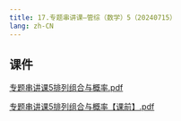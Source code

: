 ```yaml
---
title: 17.专题串讲课—管综（数学）5（20240715）
lang: zh-CN
---
```


## 课件
[专题串讲课5排列组合与概率.pdf](..%2F..%2Fpublic%2Fmath%2F2.%E6%95%B0%E5%AD%A6-%E6%AD%A3%E5%BC%8F%E8%AF%BE%2F17.%E4%B8%93%E9%A2%98%E4%B8%B2%E8%AE%B2%E8%AF%BE%E2%80%94%E7%AE%A1%E7%BB%BC%EF%BC%88%E6%95%B0%E5%AD%A6%EF%BC%895%EF%BC%8820240715%EF%BC%89%2F%E4%B8%93%E9%A2%98%E4%B8%B2%E8%AE%B2%E8%AF%BE5%E6%8E%92%E5%88%97%E7%BB%84%E5%90%88%E4%B8%8E%E6%A6%82%E7%8E%87.pdf)

[专题串讲课5排列组合与概率【课前】.pdf](..%2F..%2Fpublic%2Fmath%2F2.%E6%95%B0%E5%AD%A6-%E6%AD%A3%E5%BC%8F%E8%AF%BE%2F17.%E4%B8%93%E9%A2%98%E4%B8%B2%E8%AE%B2%E8%AF%BE%E2%80%94%E7%AE%A1%E7%BB%BC%EF%BC%88%E6%95%B0%E5%AD%A6%EF%BC%895%EF%BC%8820240715%EF%BC%89%2F%E4%B8%93%E9%A2%98%E4%B8%B2%E8%AE%B2%E8%AF%BE5%E6%8E%92%E5%88%97%E7%BB%84%E5%90%88%E4%B8%8E%E6%A6%82%E7%8E%87%E3%80%90%E8%AF%BE%E5%89%8D%E3%80%91.pdf)


